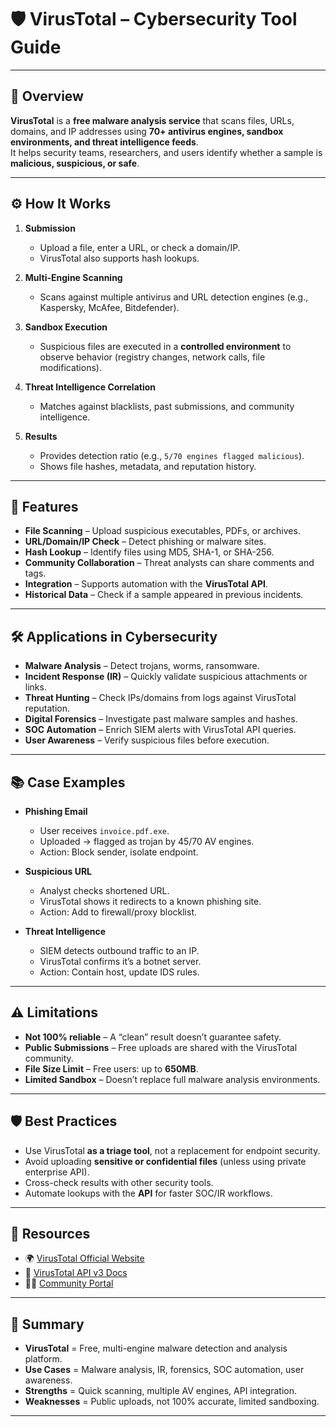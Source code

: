 # 🛡️ VirusTotal – Cybersecurity Tool Guide

---

## 📌 Overview
**VirusTotal** is a **free malware analysis service** that scans files, URLs, domains, and IP addresses using **70+ antivirus engines, sandbox environments, and threat intelligence feeds**.  
It helps security teams, researchers, and users identify whether a sample is **malicious, suspicious, or safe**.

---

## ⚙️ How It Works
1. **Submission**  
   - Upload a file, enter a URL, or check a domain/IP.  
   - VirusTotal also supports hash lookups.

2. **Multi-Engine Scanning**  
   - Scans against multiple antivirus and URL detection engines (e.g., Kaspersky, McAfee, Bitdefender).  

3. **Sandbox Execution**  
   - Suspicious files are executed in a **controlled environment** to observe behavior (registry changes, network calls, file modifications).  

4. **Threat Intelligence Correlation**  
   - Matches against blacklists, past submissions, and community intelligence.

5. **Results**  
   - Provides detection ratio (e.g., `5/70 engines flagged malicious`).  
   - Shows file hashes, metadata, and reputation history.

---

## 🔑 Features
- **File Scanning** – Upload suspicious executables, PDFs, or archives.  
- **URL/Domain/IP Check** – Detect phishing or malware sites.  
- **Hash Lookup** – Identify files using MD5, SHA-1, or SHA-256.  
- **Community Collaboration** – Threat analysts can share comments and tags.  
- **Integration** – Supports automation with the **VirusTotal API**.  
- **Historical Data** – Check if a sample appeared in previous incidents.

---

## 🛠️ Applications in Cybersecurity
- **Malware Analysis** – Detect trojans, worms, ransomware.  
- **Incident Response (IR)** – Quickly validate suspicious attachments or links.  
- **Threat Hunting** – Check IPs/domains from logs against VirusTotal reputation.  
- **Digital Forensics** – Investigate past malware samples and hashes.  
- **SOC Automation** – Enrich SIEM alerts with VirusTotal API queries.  
- **User Awareness** – Verify suspicious files before execution.

---

## 📚 Case Examples
- **Phishing Email**  
  - User receives `invoice.pdf.exe`.  
  - Uploaded → flagged as trojan by 45/70 AV engines.  
  - Action: Block sender, isolate endpoint.  

- **Suspicious URL**  
  - Analyst checks shortened URL.  
  - VirusTotal shows it redirects to a known phishing site.  
  - Action: Add to firewall/proxy blocklist.  

- **Threat Intelligence**  
  - SIEM detects outbound traffic to an IP.  
  - VirusTotal confirms it’s a botnet server.  
  - Action: Contain host, update IDS rules.

---

## ⚠️ Limitations
- **Not 100% reliable** – A “clean” result doesn’t guarantee safety.  
- **Public Submissions** – Free uploads are shared with the VirusTotal community.  
- **File Size Limit** – Free users: up to **650MB**.  
- **Limited Sandbox** – Doesn’t replace full malware analysis environments.  

---

## 🛡️ Best Practices
- Use VirusTotal **as a triage tool**, not a replacement for endpoint security.  
- Avoid uploading **sensitive or confidential files** (unless using private enterprise API).  
- Cross-check results with other security tools.  
- Automate lookups with the **API** for faster SOC/IR workflows.  

---

## 🔗 Resources
- 🌍 [VirusTotal Official Website](https://www.virustotal.com)  
- 📖 [VirusTotal API v3 Docs](https://developers.virustotal.com/reference/overview)  
- 🧑‍💻 [Community Portal](https://www.virustotal.com/gui/home/community)  

---

## 📝 Summary
- **VirusTotal** = Free, multi-engine malware detection and analysis platform.  
- **Use Cases** = Malware analysis, IR, forensics, SOC automation, user awareness.  
- **Strengths** = Quick scanning, multiple AV engines, API integration.  
- **Weaknesses** = Public uploads, not 100% accurate, limited sandboxing.  

---
